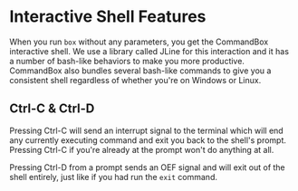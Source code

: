 # Interactive Shell Features

When you run `box` without any parameters, you get the CommandBox interactive shell.  We use a library called JLine for this interaction and it has a number of bash-like behaviors to make you more productive.  CommandBox also bundles several bash-like commands to give you a consistent shell regardless of whether you're on Windows or Linux.

## Ctrl-C & Ctrl-D

Pressing Ctrl-C will send an interrupt signal to the terminal which will end any currently executing command and exit you back to the shell's prompt.  Pressing Ctrl-C if you're already at the prompt won't do anything at all.

Pressing Ctrl-D from a prompt sends an OEF signal and will exit out of the shell entirely, just like if you had run the `exit` command.





